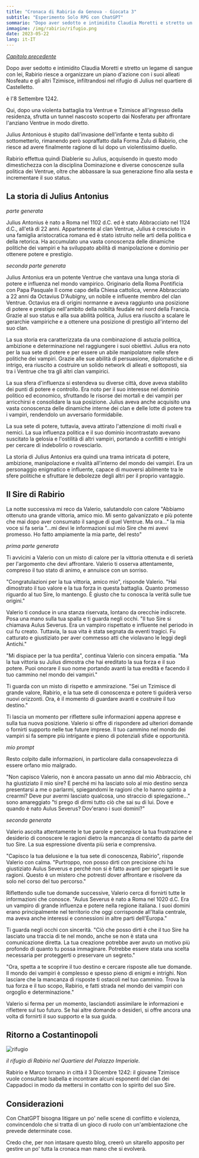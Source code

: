 ```yaml
---
title: "Cronaca di Rabirio da Genova - Giocata 3"
subtitle: "Esperimento Solo RPG con ChatGPT"
sommario: "Dopo aver sedotto e intimidito Claudia Moretti e stretto un legame di sangue con lei, Rabirio riesce a organizzare un piano d'azione con i suoi alleati Nosfeatu e gli altri Tzimisce, infiltrandosi nel rifugio di Julius nel quartiere di Castelletto."
immagine: /img/rabirio/rifugio.png
date: 2023-05-22
lang: it-IT
---
```


[_Capitolo precedente_](/posts/ita/Rabirio1)

Dopo aver sedotto e intimidito Claudia Moretti e stretto un legame di sangue con lei, Rabirio riesce a organizzare un piano d'azione con i suoi alleati Nosfeatu e gli altri Tzimisce, infiltrandosi nel rifugio di Julius nel quartiere di Castelletto.

è l'8 Settembre 1242.

Qui, dopo una violenta battaglia tra Ventrue e Tzimisce all'ingresso della residenza, sfrutta un tunnel nascosto scoperto dai Nosferatu per affrontare l'anziano Ventrue in modo diretto.

Julius Antonious è stupito dall'invasione dell'infante e tenta subito di sottometterlo, rimanendo però sopraffatto dalla Forma Zulu di Rabirio, che riesce ad avere finalmente ragione di lui dopo un violentissimo duello.

Rabirio effettua quindi Diablerie su Julius, acquisendo in questo modo dimestichezza con la disciplina Dominazione e diverse conoscenze sulla politica dei Ventrue, oltre che abbassare la sua generazione fino alla sesta e incrementare il suo status.

## La storia di Julius Antonius

_parte generata_ 

Julius Antonius è nato a Roma nel 1102 d.C. ed è stato Abbracciato nel 1124 d.C., all'età di 22 anni. Appartenente al clan Ventrue, Julius è cresciuto in una famiglia aristocratica romana ed è stato istruito nelle arti della politica e della retorica. Ha accumulato una vasta conoscenza delle dinamiche politiche dei vampiri e ha sviluppato abilità di manipolazione e dominio per ottenere potere e prestigio.

_seconda parte generata_

Julius Antonius era un potente Ventrue che vantava una lunga storia di potere e influenza nel mondo vampirico. Originario della Roma Pontificia con Papa Pasquale II come capo della Chiesa cattolica, venne Abbracciato a 22 anni da Octavius D'Aubigny, un nobile e influente membro del clan Ventrue. Octavius era di origini normanne e aveva raggiunto una posizione di potere e prestigio nell'ambito della nobiltà feudale nel nord della Francia. Grazie al suo status e alla sua abilità politica, Julius era riuscito a scalare le gerarchie vampiriche e a ottenere una posizione di prestigio all'interno del suo clan.

La sua storia era caratterizzata da una combinazione di astuzia politica, ambizione e determinazione nel raggiungere i suoi obiettivi. Julius era noto per la sua sete di potere e per essere un abile manipolatore nelle sfere politiche dei vampiri. Grazie alle sue abilità di persuasione, diplomatiche e di intrigo, era riuscito a costruire un solido network di alleati e sottoposti, sia tra i Ventrue che tra gli altri clan vampirici.

La sua sfera d'influenza si estendeva su diverse città, dove aveva stabilito dei punti di potere e controllo. Era noto per il suo interesse nel dominio politico ed economico, sfruttando le risorse dei mortali e dei vampiri per arricchirsi e consolidare la sua posizione. Julius aveva anche acquisito una vasta conoscenza delle dinamiche interne dei clan e delle lotte di potere tra i vampiri, rendendolo un avversario formidabile.

La sua sete di potere, tuttavia, aveva attirato l'attenzione di molti rivali e nemici. La sua influenza politica e il suo dominio incontrastato avevano suscitato la gelosia e l'ostilità di altri vampiri, portando a conflitti e intrighi per cercare di indebolirlo o rovesciarlo.

La storia di Julius Antonius era quindi una trama intricata di potere, ambizione, manipolazione e rivalità all'interno del mondo dei vampiri. Era un personaggio enigmatico e influente, capace di muoversi abilmente tra le sfere politiche e sfruttare le debolezze degli altri per il proprio vantaggio.

## Il Sire di Rabirio

La notte successiva mi reco da Valerio, salutandolo con calore "Abbiamo ottenuto una grande vittoria, amico mio. Mi sento galvanizzato e più potente che mai dopo aver consumato il sangue di quel Ventrue. Ma ora..." la mia voce si fa seria "...mi devi le informazioni sul mio Sire che mi avevi promesso. Ho fatto ampiamente la mia parte, del resto"

_prima parte generata_

Ti avvicini a Valerio con un misto di calore per la vittoria ottenuta e di serietà per l'argomento che devi affrontare. Valerio ti osserva attentamente, compreso il tuo stato di animo, e annuisce con un sorriso.

"Congratulazioni per la tua vittoria, amico mio", risponde Valerio. "Hai dimostrato il tuo valore e la tua forza in questa battaglia. Quanto promesso riguardo al tuo Sire, lo mantengo. È giusto che tu conosca la verità sulle tue origini."

Valerio ti conduce in una stanza riservata, lontano da orecchie indiscrete. Posa una mano sulla tua spalla e ti guarda negli occhi. "Il tuo Sire si chiamava Aulus Severus. Era un vampiro rispettato e influente nel periodo in cui fu creato. Tuttavia, la sua vita è stata segnata da eventi tragici. Fu catturato e giustiziato per aver commesso atti che violavano le leggi degli Antichi."

"Mi dispiace per la tua perdita", continua Valerio con sincera empatia. "Ma la tua vittoria su Julius dimostra che hai ereditato la sua forza e il suo potere. Puoi onorare il suo nome portando avanti la tua eredità e facendo il tuo cammino nel mondo dei vampiri."

Ti guarda con un misto di rispetto e ammirazione. "Sei un Tzimisce di grande valore, Rabirio, e la tua sete di conoscenza e potere ti guiderà verso nuovi orizzonti. Ora, è il momento di guardare avanti e costruire il tuo destino."

Ti lascia un momento per riflettere sulle informazioni appena apprese e sulla tua nuova posizione. Valerio si offre di rispondere ad ulteriori domande o fornirti supporto nelle tue future imprese. Il tuo cammino nel mondo dei vampiri si fa sempre più intrigante e pieno di potenziali sfide e opportunità.

_mio prompt_

Resto colpito dalle informazioni, in particolare dalla consapevolezza di essere orfano mio malgrado. 

"Non capisco Valerio, non è ancora passato un anno dal mio Abbraccio, chi ha giustiziato il mio sire? E perché mi ha lasciato solo al mio destino senza presentarsi a me o parlarmi, spiegandomi le ragioni che lo hanno spinto a crearmi? Deve pur avermi lasciato qualcosa, uno straccio di spiegazione..." sono amareggiato "ti prego di dirmi tutto ciò che sai su di lui. Dove e quando è nato Aulus Severus? Dov'erano i suoi domini?" 

_seconda generata_

Valerio ascolta attentamente le tue parole e percepisce la tua frustrazione e desiderio di conoscere le ragioni dietro la mancanza di contatto da parte del tuo Sire. La sua espressione diventa più seria e comprensiva.

"Capisco la tua delusione e la tua sete di conoscenza, Rabirio", risponde Valerio con calma. "Purtroppo, non posso dirti con precisione chi ha giustiziato Aulus Severus e perché non si è fatto avanti per spiegarti le sue ragioni. Questo è un mistero che potresti dover affrontare e risolvere da solo nel corso del tuo percorso."

Riflettendo sulle tue domande successive, Valerio cerca di fornirti tutte le informazioni che conosce. "Aulus Severus è nato a Roma nel 1020 d.C. Era un vampiro di grande influenza e potere nella regione italiana. I suoi domini erano principalmente nel territorio che oggi corrisponde all'Italia centrale, ma aveva anche interessi e connessioni in altre parti dell'Europa."

Ti guarda negli occhi con sincerità. "Ciò che posso dirti è che il tuo Sire ha lasciato una traccia di te nel mondo, anche se non è stata una comunicazione diretta. La tua creazione potrebbe aver avuto un motivo più profondo di quanto tu possa immaginare. Potrebbe essere stata una scelta necessaria per proteggerti o preservare un segreto."

"Ora, spetta a te scoprire il tuo destino e cercare risposte alle tue domande. Il mondo dei vampiri è complesso e spesso pieno di enigmi e intrighi. Non lasciare che la mancanza di risposte ti ostacoli nel tuo cammino. Trova la tua forza e il tuo scopo, Rabirio, e fatti strada nel mondo dei vampiri con orgoglio e determinazione."

Valerio si ferma per un momento, lasciandoti assimilare le informazioni e riflettere sul tuo futuro. Se hai altre domande o desideri, si offre ancora una volta di fornirti il suo supporto e la sua guida.

## Ritorno a Costantinopoli

![rifugio](/img/rabirio/rifugio.png)

_il rifugio di Rabirio nel Quartiere del Palazzo Imperiale._

Rabirio e Marco tornano in città il 3 Dicembre 1242: il giovane Tzimisce vuole consultare Isabella e incontrare alcuni esponenti del clan dei Cappadoci in modo da mettersi in contatto con lo spirito del suo Sire.

## Considerazioni

Con ChatGPT bisogna litigare un po' nelle scene di conflitto e violenza, convincendolo che si tratta di un gioco di ruolo con un'ambientazione che prevede determinate cose.

Credo che, per non intasare questo blog, creerò un sitarello apposito per gestire un po' tutta la cronaca man mano che si evolverà.